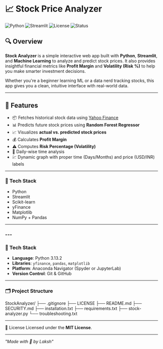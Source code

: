 # 📈 Stock Price Analyzer

![Python](https://img.shields.io/badge/Python-3.10+-blue.svg)
![Streamlit](https://img.shields.io/badge/Streamlit-App-ff4b4b)
![License](https://img.shields.io/badge/License-MIT-green.svg)
![Status](https://img.shields.io/badge/Status-Active-brightgreen)

## 🔍 Overview

**Stock Analyzer** is a simple interactive web app built with **Python**, **Streamlit**, and **Machine Learning** to analyze and predict stock prices. It also provides insightful financial metrics like **Profit Margin** and **Volatility (Risk %)** to help you make smarter investment decisions.

Whether you're a beginner learning ML or a data nerd tracking stocks, this app gives you a clean, intuitive interface with real-world data.

---

## 🚀 Features

- 📦 Fetches historical stock data using [Yahoo Finance](https://finance.yahoo.com/)
- 📊 Predicts future stock prices using **Random Forest Regressor**
- 📈 Visualizes **actual vs. predicted stock prices**
- 💰 Calculates **Profit Margin**
- ⚠️ Computes **Risk Percentage (Volatility)**
- 📅 Daily-wise time analysis
- 💹 Dynamic graph with proper time (Days/Months) and price (USD/INR) labels

---

### 🔧 Tech Stack

- Python 
- Streamlit 
- Scikit-learn 
- yFinance 
- Matplotlib 
- NumPy + Pandas 

---

### ---

### 🔧 Tech Stack

- **Language**: Python 3.13.2 
- **Libraries**: `yfinance`, `pandas`, `matplotlib`  
- **Platform**: Anaconda Navigator (Spyder or JupyterLab)  
- **Version Control**: Git & GitHub

---

### 🗂️ Project Structure

StockAnalyzer/ 
├── .gitignore 
├── LICENSE 
├── README.md 
├── SECURITY.md
├── installation.txt
├── requirements.txt 
├── stock-analyzer.py
└── troubleshooting.txt

---

📄 License
Licensed under the **MIT License**.

---

*"Made with 🤍 by Laksh"*
